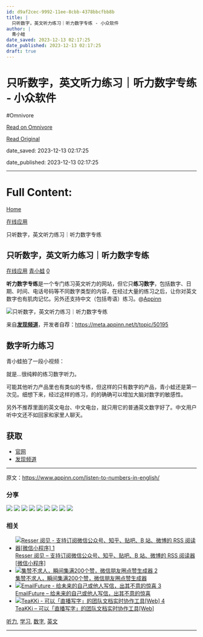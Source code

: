 ```yaml
---
id: d9af2cec-9992-11ee-8cbb-4378bbcfbb8b
title: |
  只听数字，英文听力练习｜听力数字专练 - 小众软件
author: |
  青小蛙
date_saved: 2023-12-13 02:17:25
date_published: 2023-12-13 02:17:25
draft: true
---
```


# 只听数字，英文听力练习｜听力数字专练 - 小众软件
#Omnivore

[Read on Omnivore](https://omnivore.app/me/-18c6252e521)

[Read Original](https://www.appinn.com/listen-to-numbers-in-english/)

date_saved: 2023-12-13 02:17:25

date_published: 2023-12-13 02:17:25

--- 

# Full Content: 

[Home](https://www.appinn.com/)

[在线应用](https://www.appinn.com/category/online-tools/)

只听数字，英文听力练习｜听力数字专练

## 只听数字，英文听力练习｜听力数字专练

[在线应用](https://www.appinn.com/category/online-tools/ "View all posts in 在线应用") [青小蛙](https://www.appinn.com/author/qingwa/ "文章作者 青小蛙") [0](https://www.appinn.com/listen-to-numbers-in-english/#respond) 

**听力数字专练**是一个专门练习英文听力的网站，但它只**练习数字**，包括数字、日期、时间、电话号码等不同数字类型的内容，在经过大量的练习之后，让你对英文数字也有肌肉记忆。另外还支持中文（包括粤语）练习。@[Appinn](https://www.appinn.com/listen-to-numbers-in-english/)

![只听数字，英文听力练习｜听力数字专练](https://proxy-prod.omnivore-image-cache.app/1608x700,sVhlBwbt-VDUUu0xb1hNjo_MQiNW4djDwA2pqKeqct8I/https://www.appinn.com/wp-content/uploads/2023/12/Appinn-feature-images-2023-12-13T143043.773.jpg "只听数字，英文听力练习｜听力数字专练 1")

来自[**发现频道**](https://meta.appinn.net/c/faxian/10)，开发者自荐：<https://meta.appinn.net/t/topic/50195>

## 数字听力练习

青小蛙拍了一段小视频：

就是…很纯粹的练习数字听力。

可能其他听力产品里也有类似的专练，但这样的只有数字的产品，青小蛙还是第一次见。细想下来，经过这样的练习，的的确确可以增加大脑对数字的敏感性。

另外不推荐里面的英文电台、中文电台，就只用它的普通英文数字好了。中文用户听中文还不如回家和家里人聊天。

## 获取

* [官网](https://microblock.cc/learn/number)
* [发现频道](https://microblock.cc/learn/number)

---

原文：https://www.appinn.com/listen-to-numbers-in-english/

### 分享

![](https://proxy-prod.omnivore-image-cache.app/0x0,sBxwrg9r0-ZtZO14zEbqyFY0QtCl1-mUDqUxFceOsYHQ/https://www.appinn.com/wp-content/themes/mts_best/icon/qq.svg) ![](https://proxy-prod.omnivore-image-cache.app/0x0,sWuF0ZULouWJ83ef-wom12RN1G9tTHNKv_P_jnu6MuCQ/https://www.appinn.com/wp-content/themes/mts_best/icon/qzone.svg) ![](https://proxy-prod.omnivore-image-cache.app/0x0,seoWVgjlV6_h28DskoD7vzLB9k74o1ZtkPe-EzdmOxHg/https://www.appinn.com/wp-content/themes/mts_best/icon/douban.svg) ![](https://proxy-prod.omnivore-image-cache.app/0x0,slO48kgrEKRmVOOdJ8D__k9z-RgfRB49efZ8PmUJx_aY/https://www.appinn.com/wp-content/themes/mts_best/icon/evernote.svg) ![](https://proxy-prod.omnivore-image-cache.app/0x0,sKGR0FUNKbgvGMjViGXd4khLTyfWfQbeUcgi8H1sElf0/https://www.appinn.com/wp-content/themes/mts_best/icon/telegram.svg) ![](https://proxy-prod.omnivore-image-cache.app/0x0,sQxPs0hq7nK43jHn2e4Kc_AidfKJam1TcTjxAzBqZtUI/https://www.appinn.com/wp-content/themes/mts_best/icon/twitter.svg) ![](https://proxy-prod.omnivore-image-cache.app/0x0,sHmmhiW2MUQuTnMtQAp4KUOH8C9zul61eMxr1aqiFSz0/https://www.appinn.com/wp-content/themes/mts_best/icon/facebook.svg) ![](https://proxy-prod.omnivore-image-cache.app/0x0,sjKCnjwoJSNX1CXxS9jA5GHhvgdVDUJFsjptv_oSUIUI/https://www.appinn.com/wp-content/themes/mts_best/icon/wechat.svg) ![](https://proxy-prod.omnivore-image-cache.app/0x0,sAErGE3mK4dWSRHcUCbIADbe98fgljKE7SVXrQM0kDMM/https://www.appinn.com/wp-content/themes/mts_best/icon/weibo.svg) 

### 相关

* [ ![Resser 阅见 - 支持订阅微信公众号、知乎、贴吧、B 站、微博的 RSS 阅读器[微信小程序] 1](https://proxy-prod.omnivore-image-cache.app/115x115,sYtWLF8tNzRrZTFYA3E1yvfQONQ1o6tFnqpUg7XqrkdA/https://www.appinn.com/wp-content/uploads/2019/10/resser.jpgo_-115x115.jpg "Resser 阅见 - 支持订阅微信公众号、知乎、贴吧、B 站、微博的 RSS 阅读器[微信小程序] 2") ](https://www.appinn.com/resser-wechat-miniapp/ "Resser 阅见 – 支持订阅微信公众号、知乎、贴吧、B 站、微博的 RSS 阅读器[微信小程序]")  
[Resser 阅见 – 支持订阅微信公众号、知乎、贴吧、B 站、微博的 RSS 阅读器\[微信小程序\]](https://www.appinn.com/resser-wechat-miniapp/ "Resser 阅见 – 支持订阅微信公众号、知乎、贴吧、B 站、微博的 RSS 阅读器[微信小程序]")
* [ ![集赞不求人，瞬间集满200个赞，微信朋友圈点赞生成器 2](https://proxy-prod.omnivore-image-cache.app/115x115,sRvzihoRrUi2pv9TdVOZ-O79bSuFJFzkjFSYOyGPcWyE/https://www.appinn.com/wp-content/uploads/2019/06/px_2019-06-19.jpgo_-115x115.jpg "集赞不求人，瞬间集满200个赞，微信朋友圈点赞生成器 3") ](https://www.appinn.com/wechat-friends-circle-like-generator/ "集赞不求人，瞬间集满200个赞，微信朋友圈点赞生成器")  
[集赞不求人，瞬间集满200个赞，微信朋友圈点赞生成器](https://www.appinn.com/wechat-friends-circle-like-generator/ "集赞不求人，瞬间集满200个赞，微信朋友圈点赞生成器")
* [ ![EmailFuture - 给未来的自己或他人写信，出其不意的惊喜 3](https://proxy-prod.omnivore-image-cache.app/115x115,sa_BVfsbgejFaL2ynauO5JK-glGcYUc3_UwYacjex7fg/https://www.appinn.com/wp-content/uploads/2020/10/emailfuture.jpgo_-115x115.jpg "EmailFuture - 给未来的自己或他人写信，出其不意的惊喜 4") ](https://www.appinn.com/emailfuture/ "EmailFuture – 给未来的自己或他人写信，出其不意的惊喜")  
[EmailFuture – 给未来的自己或他人写信，出其不意的惊喜](https://www.appinn.com/emailfuture/ "EmailFuture – 给未来的自己或他人写信，出其不意的惊喜")
* [ ![TeaKKi - 可以「直播写字」的团队文档实时协作工具[Web] 4](https://proxy-prod.omnivore-image-cache.app/115x115,sJgNBQhnX6GFaycf7DDPeDDWomVUJr5z_VUA5b8ZToTA/https://www.appinn.com/wp-content/uploads/016-03-02-10-10-15.pngo_-115x115.png "TeaKKi - 可以「直播写字」的团队文档实时协作工具[Web] 5") ](https://www.appinn.com/teakki/ "TeaKKi – 可以「直播写字」的团队文档实时协作工具[Web]")  
[TeaKKi – 可以「直播写字」的团队文档实时协作工具\[Web\]](https://www.appinn.com/teakki/ "TeaKKi – 可以「直播写字」的团队文档实时协作工具[Web]")

[听力](https://www.appinn.com/tag/%e5%90%ac%e5%8a%9b/), [学习](https://www.appinn.com/tag/%e5%ad%a6%e4%b9%a0/), [数字](https://www.appinn.com/tag/%e6%95%b0%e5%ad%97/), [英文](https://www.appinn.com/tag/%e8%8b%b1%e6%96%87/)

---

